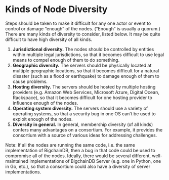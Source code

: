 # Kinds of Node Diversity

Steps should be taken to make it difficult for any one actor or event to control or damage “enough” of the nodes. (“Enough” is usually a quorum.) There are many kinds of diversity to consider, listed below. It may be quite difficult to have high diversity of all kinds.

1. **Jurisdictional diversity.** The nodes should be controlled by entities within multiple legal jurisdictions, so that it becomes difficult to use legal means to compel enough of them to do something.
2. **Geographic diversity.** The servers should be physically located at multiple geographic locations, so that it becomes difficult for a natural disaster (such as a flood or earthquake) to damage enough of them to cause problems.
3. **Hosting diversity.** The servers should be hosted by multiple hosting providers (e.g. Amazon Web Services, Microsoft Azure, Digital Ocean, Rackspace), so that it becomes difficult for one hosting provider to influence enough of the nodes.
4. **Operating system diversity.** The servers should use a variety of operating systems, so that a security bug in one OS can’t be used to exploit enough of the nodes.
5. **Diversity in general.** In general, membership diversity (of all kinds) confers many advantages on a consortium. For example, it provides the consortium with a source of various ideas for addressing challenges.

Note: If all the nodes are running the same code, i.e. the same implementation of BigchainDB, then a bug in that code could be used to compromise all of the nodes. Ideally, there would be several different, well-maintained implementations of BigchainDB Server (e.g. one in Python, one in Go, etc.), so that a consortium could also have a diversity of server implementations.
